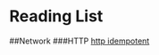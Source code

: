 # Reading List

##Network
###HTTP
[http idempotent](https://medium.com/@ahmadfarag/idempotency-764f7bb6e4e2)